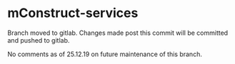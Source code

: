 # mConstruct-services
Branch moved to gitlab.
Changes made post this commit will be committed and pushed to gitlab.

No comments as of 25.12.19 on future maintenance of this branch.
